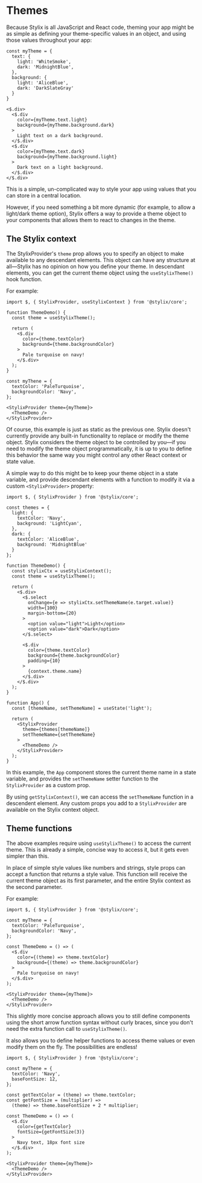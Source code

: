 # Themes

Because Stylix is all JavaScript and React code, theming your app might be as simple as defining your theme-specific values in an object, and using those values throughout your app:

```
const myTheme = {
  text: {
    light: 'WhiteSmoke',
    dark: 'MidnightBlue',
  },
  background: {
    light: 'AliceBlue',
    dark: 'DarkSlateGray'
  }
}

<$.div>
  <$.div 
    color={myTheme.text.light} 
    background={myTheme.background.dark}
  >
    Light text on a dark background.
  </$.div>
  <$.div 
    color={myTheme.text.dark} 
    background={myTheme.background.light}
  >
    Dark text on a light background.
  </$.div>
</$.div>
```

This is a simple, un-complicated way to style your app using values that you can store in a central location.

However, if you need something a bit more dynamic (for example, to allow a light/dark theme option), Stylix offers a way to provide a theme object to your components that allows them to react to changes in the theme.


## The Stylix context

The StylixProvider's `theme` prop allows you to specify an object to make available to any descendant elements. This object can have any structure at all—Stylix has no opinion on how you define your theme. In descendant elements, you can get the current theme object using the `useStylixTheme()` hook function.

For example:

```tsx-render
import $, { StylixProvider, useStylixContext } from '@stylix/core';

function ThemeDemo() {
  const theme = useStylixTheme();

  return (
    <$.div 
      color={theme.textColor}
      background={theme.backgroundColor}
    >
      Pale turquoise on navy!
    </$.div>
  );
}

const myThene = {
  textColor: 'PaleTurquoise',
  backgroundColor: 'Navy',
};

<StylixProvider theme={myTheme}>
  <ThemeDemo /> 
</StylixProvider>
```

Of course, this example is just as static as the previous one. Stylix doesn't currently provide any built-in functionality to replace or modify the theme object. Stylix considers the theme object to be controlled by you—if you need to modify the theme object programmatically, it is up to you to define this behavior the same way you might control any other React context or state value.

A simple way to do this might be to keep your theme object in a state variable, and provide descendant elements with a function to modify it via a custom `<StylixProvider>` property:

```tsx-app
import $, { StylixProvider } from '@stylix/core';

const themes = {
  light: {
    textColor: 'Navy',
    background: 'LightCyan',
  },
  dark: {
    textColor: 'AliceBlue',
    background: 'MidnightBlue'
  }
};

function ThemeDemo() {
  const stylixCtx = useStylixContext();
  const theme = useStylixTheme();

  return (
    <$.div>
      <$.select 
        onChange={e => stylixCtx.setThemeName(e.target.value)}
        width={100}
        margin-bottom={20}
      >
        <option value="light">Light</option>
        <option value="dark">Dark</option>
      </$.select>

      <$.div 
        color={theme.textColor}
        background={theme.backgroundColor}
        padding={10}
      >
        {context.theme.name}
      </$.div>
    </$.div>
  );
}

function App() {
  const [themeName, setThemeName] = useState('light');

  return (
    <StylixProvider 
      theme={themes[themeName]} 
      setThemeName={setThemeName}
    >
      <ThemeDemo />
    </StylixProvider>
  );
}
```

In this example, the `App` component stores the current theme name in a state variable, and provides the `setThemeName` setter function to the `StylixProvider` as a custom prop. 

By using `getStylixContext()`, we can access the `setThemeName` function in a descendent element. Any custom props you add to a `StylixProvider` are available on the Stylix context object.


## Theme functions

The above examples require using `useStylixTheme()` to access the current theme. This is already a simple, concise way to access it, but it gets even simpler than this.

In place of simple style values like numbers and strings, style props can accept a function that returns a style value. This function will receive the current theme object as its first parameter, and the entire Stylix context as the second parameter.

For example:

```tsx-render
import $, { StylixProvider } from '@stylix/core';

const myThene = {
  textColor: 'PaleTurquoise',
  backgroundColor: 'Navy',
};

const ThemeDemo = () => (
  <$.div 
    color={(theme) => theme.textColor}
    background={(theme) => theme.backgroundColor}
  >
    Pale turquoise on navy!
  </$.div>
);

<StylixProvider theme={myTheme}>
  <ThemeDemo /> 
</StylixProvider>
```

This slightly more concise approach allows you to still define components using the short arrow function syntax without curly braces, since you don't need the extra function call to `useStylixTheme()`.

It also allows you to define helper functions to access theme values or even modify them on the fly. The possibilities are endless!

```tsx-render
import $, { StylixProvider } from '@stylix/core';

const myThene = {
  textColor: 'Navy',
  baseFontSize: 12,
};

const getTextColor = (theme) => theme.textColor;
const getFontSize = (multiplier) => 
  (theme) => theme.baseFontSize + 2 * multiplier;

const ThemeDemo = () => (
  <$.div 
    color={getTextColor}
    fontSize={getFontSize(3)}
  >
    Navy text, 18px font size
  </$.div>
);

<StylixProvider theme={myTheme}>
  <ThemeDemo /> 
</StylixProvider>
```
